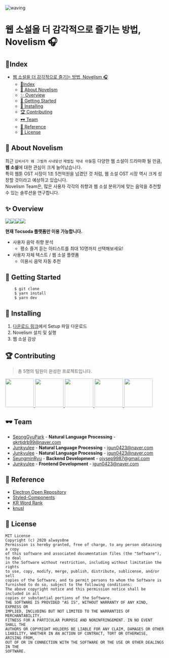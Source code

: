 ![waving](https://capsule-render.vercel.app/api?type=waving&height=200&text=Novelism🎧&fontAlign=70&fontAlignY=35&color=gradient)

# 웹 소설을 더 감각적으로 즐기는 방법, Novelism 🎧

## 🎉Index

- [웹 소설을 더 감각적으로 즐기는 방법, Novelism 🎧](#웹-소설을-더-감각적으로-즐기는-방법-novelism-)
  - [🎉Index](#index)
  - [🎠 About Novelism](#-about-novelism)
  - [✨ Overview](#-overview)
  - [🎊 Getting Started](#-getting-started)
  - [🛒 Installing](#-installing)
  - [🏆 Contributing](#-contributing)
  - [🕶 Team](#-team)
  - [🔎 Reference](#-reference)
  - [💸 License](#-license)

## 🎠 About Novelism

최근 `김비서가 왜 그럴까` `사내맞선` `재벌집 막내 아들`등 다양한 웹 소설이 드라마화 될 만큼, **웹 소설**에 대한 관심이 크게 늘어났습니다.<br/>
특히 웹툰 OST 시장이 1조 5천억원을 넘겼던 것 처럼, 웹 소설 OST 시장 역시 크게 성장할 것이라고 예상하고 있습니다.<br/>
Novelism Team은, 많은 사용자 각각의 취향과 웹 소설 분위기에 맞는 음악을 추천할 수 있는 솔루션을 연구합니다.<br/>

## ✨ Overview

<img src="https://img.shields.io/badge/TypeScript-3178C6?style=plastic-square&logo=TypeScript&logoColor=white"/><img src="https://img.shields.io/badge/React-61DAFB?style=plastic-square&logo=React&logoColor=white"/><img src="https://img.shields.io/badge/Electron-47848F?style=plastic-square&logo=Electron&logoColor=white"/><img src="https://img.shields.io/badge/Styled Components-DB7093?style=plastic-square&logo=styled-components&logoColor=white"/><br/>

**현재 Tocsoda 플랫폼만 이용 가능합니다.**

- 사용자 음악 취향 분석
  - 평소 즐겨 듣는 아티스트를 최대 10명까지 선택해보세요!
- 사용자 자체 텍스트 / 웹 소설 플랫폼
  - 이용시 음악 자동 추천

## 🎊 Getting Started

```javascrip
    $ git clone
    $ yarn install
    $ yarn dev
```

## 🛒 Installing

1. [다운로드 링크](https://drive.google.com/file/d/1WbvpRdNLm1Q0Mae65R5iwMX2UQgmEozf/view?usp=sharing)에서 Setup 파일 다운로드
2. Novelism 설치 및 실행
3. 웹 소설 감상

## 🏆 Contributing

> 총 5명의 팀원이 완성한 프로젝트입니다.

<p>
<a href="https://github.com/neoskyclad">
    <img src="https://github.com/neoskyclad.png" width="90">
</a>
<a href="https://github.com/qualificationalitated">
    <img src="https://github.com/qualificationalitated.png" width="90">
</a>
<a href="https://github.com/parksk99">
    <img src="https://github.com/parksk99.png" width="90">
</a>
<a href="https://github.com/99winnmin">
    <img src="https://github.com/99winnmin.png" width="90">
</a>
<a href="https://github.com/Jun99uu">
    <img src="https://github.com/Jun99uu.png" width="90">
</a>
</p>

## 🕶 Team

- [SeongGyuPark](https://github.com/parksk99) - **Natural Language Processing** - <qkrtjdrb99@naver.com>
- [Junkyulee](https://github.com/Always0ne) - **Natural Language Processing** - <igun0423@naver.com>
- [Junkyulee](https://github.com/Always0ne) - **Natural Language Processing** - <igun0423@naver.com>
- [SeungminRyu](https://github.com/Always0ne) - **Backend Development** - <ojysep9987@gmail.com>
- [Junkyulee](https://github.com/Always0ne) - **Frontend Development** - <igun0423@naver.com>

## 🔎 Reference

- [Electron Open Repository](https://github.com/electron/electron)
- [Styled-Components](https://github.com/styled-components/styled-components)
- [KR Word Rank](https://pypi.org/project/krwordrank)
- [knusl](https://github.com/park1200656/KnuSentiLex)

## 💸 License

```
MIT License
Copyright (c) 2020 always0ne
Permission is hereby granted, free of charge, to any person obtaining a copy
of this software and associated documentation files (the "Software"), to deal
in the Software without restriction, including without limitation the rights
to use, copy, modify, merge, publish, distribute, sublicense, and/or sell
copies of the Software, and to permit persons to whom the Software is
furnished to do so, subject to the following conditions:
The above copyright notice and this permission notice shall be included in all
copies or substantial portions of the Software.
THE SOFTWARE IS PROVIDED "AS IS", WITHOUT WARRANTY OF ANY KIND, EXPRESS OR
IMPLIED, INCLUDING BUT NOT LIMITED TO THE WARRANTIES OF MERCHANTABILITY,
FITNESS FOR A PARTICULAR PURPOSE AND NONINFRINGEMENT. IN NO EVENT SHALL THE
AUTHORS OR COPYRIGHT HOLDERS BE LIABLE FOR ANY CLAIM, DAMAGES OR OTHER
LIABILITY, WHETHER IN AN ACTION OF CONTRACT, TORT OR OTHERWISE, ARISING FROM,
OUT OF OR IN CONNECTION WITH THE SOFTWARE OR THE USE OR OTHER DEALINGS IN THE
SOFTWARE.
```
